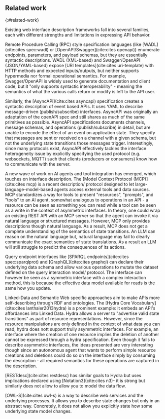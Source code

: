 ## Related work
{:#related-work}

Existing web interface description frameworks fall into several families,
each with different strengths and limitations in expressing API behavior.

Remote Procedure Calling (RPC) style specification languages
(like [WADL](cite:cites spec:wadl) or [OpenAPI/Swagger](cite:cites openapi)) enumerate endpoints,
parameters, and payload schemas, but they are essentially syntactic descriptions.
WADL (XML-based) and Swagger/OpenAPI (JSON/YAML-based) expose [URI templates](cite:cites uri-template) with HTTP methods and expected inputs/outputs,
but neither supports hypermedia nor formal operational semantics.
For example, Swagger/OpenAPI is widely used to generate documentation and client code,
but it "only supports syntactic interoperability" - meaning the semantics of what the various calls return or modify is left to the API user.

Similarly, the [AsyncAPI](cite:cites asyncapi) specification creates a syntactic description of event based APIs.
It uses YAML to describe message-driven (publish/subscribe) interfaces.
AsyncAPI was originally an adaptation of the openAPI spec and still shares as much of the same primitives as possible.
AsyncAPI specifications documents channels, message schemas, and operations (publish/subscribe) in detail,
but are unable to encode the effect of an event on application state.
They specify that messages are sent or received on a channel with a given schema,
but not the underlying state transitions those messages trigger.
Interestingly, since many protocols exist, AsyncAPI effectively tackles the interface heterogeneity issue by explicitly specifying the used protocol (e.g. websockets, MQTT) such that clients (producers or consumers) know how to communicate with the server.

A new wave of work on AI agents and tool integration has emerged, which touches on interface description.
The [Model Context Protocol (MCP)](cite:cites mcp) is a recent description/ protocol designed to let large-language-model-based agents access external tools and data sources.
MCP standardizes a way for tools to present "resources", "prompts", and "tools" to an AI agent,
somewhat analogous to operations in an API - a resource can be seen as something you can read while a tool can be seen as a write in the context of asymmetric interfaces.
In theory,
one could wrap an existing REST API with an MCP server so that the agent can invoke it via natural language or structured messages.
However, MCP only provides descriptions though natural language.
As a result, MCP does not get a complete understanding of the semantics of state transitions.
An LLM can reason on the natural language but, natural language may fail to clearly communicate the exact semantics of state translations.
As a result an LLM will still struggle to predict the consequences of its actions.

Query endpoint interfaces like [SPARQL endpoints](cite:cites spec:sparqlprot) and [GraphQL](cite:cites graphql)
can declare their underlying data schema and allow various operations to mutate the dataset defined on the query interaction model/ protocol.
The interface can however be seen as a symmetric interface with a complex interaction method,
this is because the effective data model available for reads is the same how you update.


Linked-Data and Semantic Web specific approaches aim to make APIs more self-describing through RDF and ontologies.
The [Hydra Core Vocabulary](cite:cites lanthaler2013hydra) is a prominent example:
it embeds an API's affordances into Linked Data.
Hydra allows a server to "advertise valid state transitions" as part of resource representations.
However, since the resource manipulations are only defined in the context of what data you can read, hydra does nott support trully asymmetric interfaces.
For example, an interface where the creation of one resource implies the deletion of another cannot be expressed through a hydra specification.
Even though it fails to describe asymmetric interfaces,
the ideas presented are very interesting though since an autonomous agent that wants to perform simple resource creations and deletions could do so on the interface simply by consuming the description - all required semantics for these operations are captured in the description.

[RESTdesc](cite:cites restdesc) has similar goals to Hydra but uses implications declared using [Notation3](cite:cites n3)- it is strong but similarly does not allow to allow you to model the data flow.

[OWL-S](cite:cites owl-s) is a way to describe web services and the underlying processes.
It allows you to describe state changes but only in an abstract way.
Concretely, it does not allow you explicitly state how some underlying state model changes.

